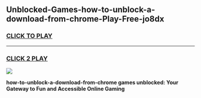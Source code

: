 
## Unblocked-Games-how-to-unblock-a-download-from-chrome-Play-Free-jo8dx
<h3>
<a href="https://premium76.site?title=how-to-unblock-a-download-from-chrome&ref=10A">CLICK TO PLAY</a></h3>
<hr>

<h3>
<a href="https://premium76.site?title=how-to-unblock-a-download-from-chrome&ref=10A">CLICK 2 PLAY</a>
  
</h3>

<a href="https://premium76.site?title=how-to-unblock-a-download-from-chrome&ref=10A"><img src="https://clearcache.store/games.png"></a>


**how-to-unblock-a-download-from-chrome games unblocked: Your Gateway to Fun and Accessible Online Gaming**
